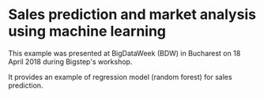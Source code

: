 # Sales prediction and market analysis using machine learning

This example was presented at BigDataWeek (BDW) in Bucharest on 18 April 2018 during Bigstep's workshop.

It provides an example of regression model (random forest) for sales prediction.
